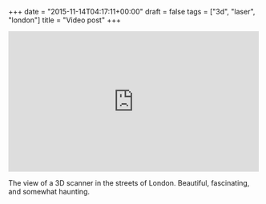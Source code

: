 +++
date = "2015-11-14T04:17:11+00:00"
draft = false
tags = ["3d", "laser", "london"]
title = "Video post"
+++
<iframe src="https://player.vimeo.com/video/145248208?title=0&byline=0&portrait=0&app_id=122963" width="500" height="281" frameborder="0" title="Sight Lines" allow="autoplay; fullscreen" allowfullscreen></iframe>

The view of a 3D scanner in the streets of London. Beautiful, fascinating, and somewhat haunting.
